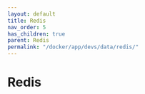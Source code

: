 ```yaml
---
layout: default
title: Redis
nav_order: 5
has_children: true
parent: Redis
permalink: "/docker/app/devs/data/redis/"
---
```


# Redis

